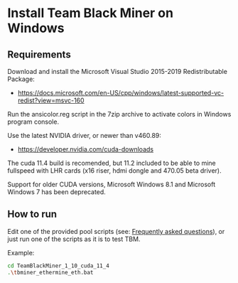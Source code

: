 # Install Team Black Miner on Windows

## Requirements
Download and install the Microsoft Visual Studio 2015-2019 Redistributable Package:
+ https://docs.microsoft.com/en-US/cpp/windows/latest-supported-vc-redist?view=msvc-160

Run the ansicolor.reg script in the 7zip archive to activate colors in Windows program console.

Use the latest NVIDIA driver, or newer than v460.89:
+ https://developer.nvidia.com/cuda-downloads

The cuda 11.4 build is recomended, but 11.2 included to be able to mine fullspeed with LHR cards (x16 riser, hdmi dongle and 470.05 beta driver).

Support for older CUDA versions, Microsoft Windows 8.1 and Microsoft Windows 7 has been deprecated.

## How to run

Edit one of the provided pool scripts (see: [Frequently asked questions](https://github.com/sp-hash/TeamBlackMiner/blob/main/FAQ.md)), 
or just run one of the scripts as it is to test TBM.

Example:
```bash
cd TeamBlackMiner_1_10_cuda_11_4
.\tbminer_ethermine_eth.bat
```
